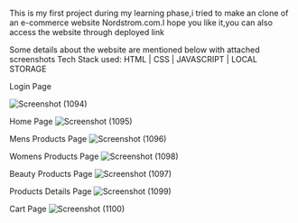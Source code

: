 This is my first project during my learning phase,i tried to make an clone of an e-commerce website Nordstrom.com.I hope you like it,you can also access the website through deployed link

Some details about the website are mentioned below with attached screenshots
Tech Stack used:  HTML | CSS  | JAVASCRIPT | LOCAL STORAGE

Login Page

![Screenshot (1094)](https://user-images.githubusercontent.com/107456969/222657323-826247aa-3752-45db-9801-f802cee8aef0.png)

Home Page
![Screenshot (1095)](https://user-images.githubusercontent.com/107456969/222657411-c34b0a12-2f21-4fc8-a0f6-f5ccc381acb6.png)

Mens Products Page
![Screenshot (1096)](https://user-images.githubusercontent.com/107456969/222657443-39774259-7fbd-498f-a193-0e41707cb4b9.png)

Womens Products Page
![Screenshot (1098)](https://user-images.githubusercontent.com/107456969/222657479-d332995e-0bfd-44ee-8b21-3b3bfaf58a01.png)

Beauty Products Page
![Screenshot (1097)](https://user-images.githubusercontent.com/107456969/222657592-ba8f9e46-1cc5-40cf-bc7a-238a0749de8c.png)

Products Details Page
![Screenshot (1099)](https://user-images.githubusercontent.com/107456969/222657712-2c0db63e-9938-4588-80e0-d2e130b72009.png)

Cart Page
![Screenshot (1100)](https://user-images.githubusercontent.com/107456969/222657817-083f8528-ccc0-43b1-aee9-5a64844f6a61.png)
